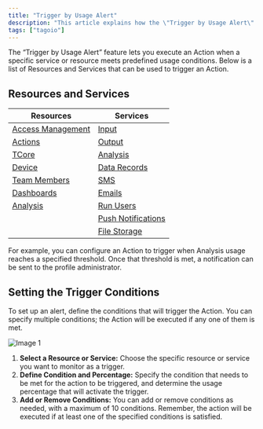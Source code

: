 ```yaml
---
title: "Trigger by Usage Alert"
description: "This article explains how the \"Trigger by Usage Alert\" feature works, lists which TagoIO resources and services can fire usage alerts, and describes how to define the conditions that trigger an action."
tags: ["tagoio"]
---
```

The “Trigger by Usage Alert” feature lets you execute an Action when a specific service or resource meets predefined usage conditions. Below is a list of Resources and Services that can be used to trigger an Action.

## Resources and Services

| Resources | Services |
|---|---|
| [Access Management](../tagorun/access-management/) | [Input](../services/data-input-service) |
| [Actions](../actions/) | [Output](../services/data-output-service) |
| [TCore](/tagocore/integration) | [Analysis](/docs/tagoio/analysis/) |
| [Device](/docs/tagoio/devices/) | [Data Records](/docs/tagoio/devices/data-management/data-records) |
| [Team Members](../account/profiles) | [SMS](../services/sms-service) |
| [Dashboards](../dashboards/creating-dashboard-tabs) | [Emails](../services/e-mail-service) |
| [Analysis](/docs/tagoio/analysis/) | [Run Users](../services/end-users-service) |
|  | [Push Notifications](../services/notification-service) |
|  | [File Storage](../services/file-storage-service) |

For example, you can configure an Action to trigger when Analysis usage reaches a specified threshold. Once that threshold is met, a notification can be sent to the profile administrator.

## Setting the Trigger Conditions

To set up an alert, define the conditions that will trigger the Action. You can specify multiple conditions; the Action will be executed if any one of them is met.

![Image 1](/docs_imagem/tagoio/external-17f4f80c.png)

1. **Select a Resource or Service:** Choose the specific resource or service you want to monitor as a trigger.
2. **Define Condition and Percentage:** Specify the condition that needs to be met for the action to be triggered, and determine the usage percentage that will activate the trigger.
3. **Add or Remove Conditions:** You can add or remove conditions as needed, with a maximum of 10 conditions. Remember, the action will be executed if at least one of the specified conditions is satisfied.